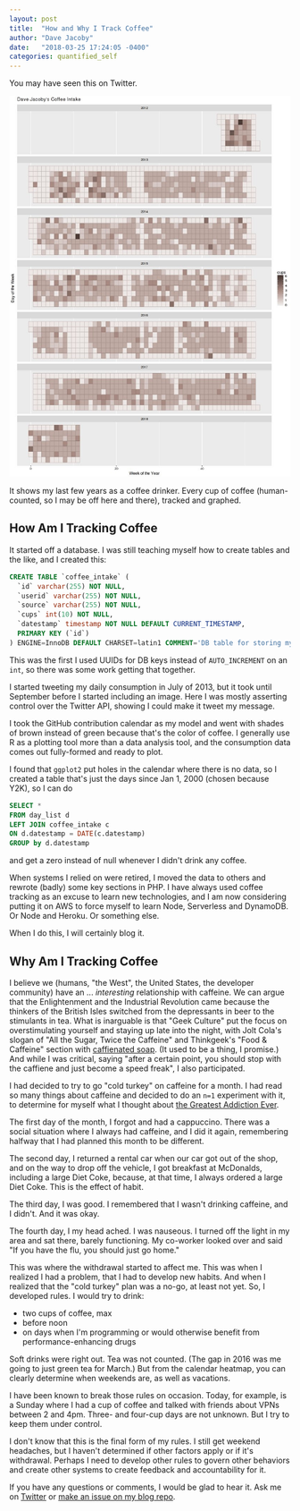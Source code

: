 ```yaml
---
layout: post
title:  "How and Why I Track Coffee"
author: "Dave Jacoby"
date:   "2018-03-25 17:24:05 -0400"
categories: quantified_self
---
```


You may have seen this on Twitter.

![Dave is tracking his coffee intake](/images/coffee-heatmap.jpg)

It shows my last few years as a coffee drinker. Every cup of coffee (human-counted, so I may be off here and there), tracked and graphed.

## How Am I Tracking Coffee

It started off a database. I was still teaching myself how to create tables and the like, and I created this:

```sql
CREATE TABLE `coffee_intake` (
  `id` varchar(255) NOT NULL,
  `userid` varchar(255) NOT NULL,
  `source` varchar(255) NOT NULL,
  `cups` int(10) NOT NULL,
  `datestamp` timestamp NOT NULL DEFAULT CURRENT_TIMESTAMP,
  PRIMARY KEY (`id`)
) ENGINE=InnoDB DEFAULT CHARSET=latin1 COMMENT='DB table for storing my coffee intake'
```

This was the first I used UUIDs for DB keys instead of `AUTO_INCREMENT` on an `int`, so there was some work getting that together.

I started tweeting my daily consumption in July of 2013, but it took until September before I started including an image. Here I was mostly asserting control over the Twitter API, showing I could make it tweet my message.

I took the GitHub contribution calendar as my model and went with shades of brown instead of green because that's the color of coffee. I generally use R as a plotting tool more than a data analysis tool, and the consumption data comes out fully-formed and ready to plot.

I found that `ggplot2` put holes in the calendar where there is no data, so I created a table that's just the days since Jan 1, 2000 (chosen because Y2K), so I can do

```sql
SELECT *
FROM day_list d
LEFT JOIN coffee_intake c
ON d.datestamp = DATE(c.datestamp)
GROUP by d.datestamp
```

and get a zero instead of null whenever I didn't drink any coffee.

When systems I relied on were retired, I moved the data to others and rewrote (badly) some key sections in PHP. I have always used coffee tracking as an excuse to learn new technologies, and I am now considering putting it on AWS to force myself to learn Node, Serverless and DynamoDB. Or Node and Heroku. Or something else.

When I do this, I will certainly blog it.

## Why Am I Tracking Coffee

I believe we (humans, "the West", the United States, the developer community) have an ... *interesting* relationship with caffeine. We can argue that the Enlightenment and the Industrial Revolution came because the thinkers of the British Isles switched from the depressants in beer to the stimulants in tea. What is inarguable is that "Geek Culture" put the focus on overstimulating yourself and staying up late into the night, with Jolt Cola's slogan of "All the Sugar, Twice the Caffeine" and Thinkgeek's "Food & Caffeine" section with [caffienated soap](https://www.thinkgeek.com/product/5a65/). (It used to be a thing, I promise.) And while I was critical, saying "after a certain point, you should stop with the caffiene and just become a speed freak", I also participated.

I had decided to try to go "cold turkey" on caffeine for a month. I had read so many things about caffeine and decided to do an `n=1` experiment with it, to determine for myself what I thought about [the Greatest Addiction Ever](https://www.youtube.com/watch?v=OTVE5iPMKLg).

The first day of the month, I forgot and had a cappuccino. There was a social situation where I always had caffeine, and I did it again, remembering halfway that I had planned this month to be different.

The second day, I returned a rental car when our car got out of the shop, and on the way to drop off the vehicle, I got breakfast at McDonalds, including a large Diet Coke, because, at that time, I always ordered a large Diet Coke. This is the effect of habit. 

The third day, I was good. I remembered that I wasn't drinking caffeine, and I didn't. And it was okay.

The fourth day, I my head ached. I was nauseous. I turned off the light in my area and sat there, barely functioning. My co-worker looked over and said "If you have the flu, you should just go home."

This was where the withdrawal started to affect me. This was when I realized I had a problem, that I had to develop new habits. And when I realized that the "cold turkey" plan was a no-go, at least not yet. So, I developed rules. I would try to drink:

* two cups of coffee, max
* before noon
* on days when I'm programming or would otherwise benefit from performance-enhancing drugs

Soft drinks were right out. Tea was not counted. (The gap in 2016 was me going to just green tea for March.) But from the calendar heatmap, you can clearly determine when weekends are, as well as vacations.

I have been known to break those rules on occasion. Today, for example, is a Sunday where I had a cup of coffee and talked with friends about VPNs between 2 and 4pm. Three- and four-cup days are not unknown. But I try to keep them under control.

I don't know that this is the final form of my rules. I still get weekend headaches, but I haven't determined if other factors apply or if it's withdrawal. Perhaps I need to develop other rules to govern other behaviors and create other systems to create feedback and accountability for it.

If you have any questions or comments, I would be glad to hear it. Ask me on [Twitter](https://twitter.com/jacobydave) or [make an issue on my blog repo](https://github.com/jacoby/jacoby.github.io).